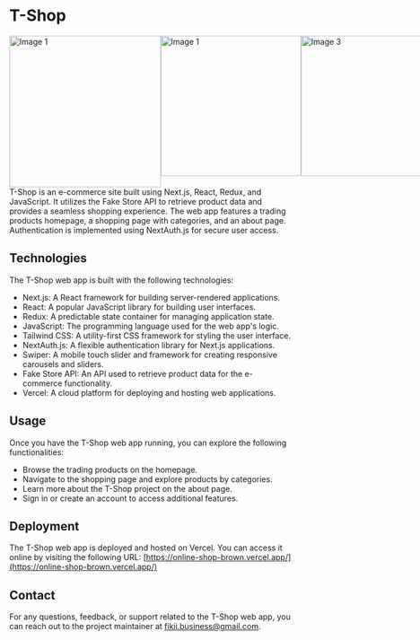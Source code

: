 # T-Shop

<div style="display:flex;">
  <img src="https://drive.google.com/uc?export=view&id=1kyi9H_o1W-NJTND147tZqcV5OaGbvvbR" width="270" alt="Image 1">
<img src="https://drive.google.com/uc?export=view&id=1LC0IZfSo8BKK5Nt_gBW_2h7TP7XfA1ra" width="250" alt="Image 1">
<img src="https://drive.google.com/uc?export=view&id=1NswyLCHGZhLko1weDyeOMaNj6dC13yfe" width="250" alt="Image 3">
<img src="https://drive.google.com/uc?export=view&id=1iW7V0XoyAv-9_JnfvffptJnVIX2qaRfN" width="250" alt="Image 4">
</div>
T-Shop is an e-commerce site built using Next.js, React, Redux, and JavaScript. It utilizes the Fake Store API to retrieve product data and provides a seamless shopping experience. The web app features a trading products homepage, a shopping page with categories, and an about page. Authentication is implemented using NextAuth.js for secure user access.

## Technologies
The T-Shop web app is built with the following technologies:
- Next.js: A React framework for building server-rendered applications.
- React: A popular JavaScript library for building user interfaces.
- Redux: A predictable state container for managing application state.
- JavaScript: The programming language used for the web app's logic.
- Tailwind CSS: A utility-first CSS framework for styling the user interface.
- NextAuth.js: A flexible authentication library for Next.js applications.
- Swiper: A mobile touch slider and framework for creating responsive carousels and sliders.
- Fake Store API: An API used to retrieve product data for the e-commerce functionality.
- Vercel: A cloud platform for deploying and hosting web applications.

## Usage
Once you have the T-Shop web app running, you can explore the following functionalities:
- Browse the trading products on the homepage.
- Navigate to the shopping page and explore products by categories.
- Learn more about the T-Shop project on the about page.
- Sign in or create an account to access additional features.

## Deployment
The T-Shop web app is deployed and hosted on Vercel. You can access it online by visiting the following URL:
[https://online-shop-brown.vercel.app/](https://online-shop-brown.vercel.app/)

## Contact
For any questions, feedback, or support related to the T-Shop web app, you can reach out to the project maintainer at fikii.business@gmail.com.
